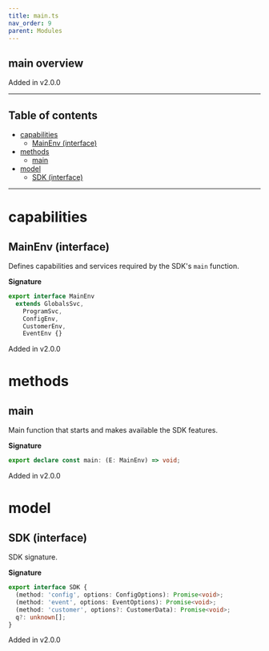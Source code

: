 ```yaml
---
title: main.ts
nav_order: 9
parent: Modules
---
```


## main overview

Added in v2.0.0

---

<h2 class="text-delta">Table of contents</h2>

- [capabilities](#capabilities)
  - [MainEnv (interface)](#mainenv-interface)
- [methods](#methods)
  - [main](#main)
- [model](#model)
  - [SDK (interface)](#sdk-interface)

---

# capabilities

## MainEnv (interface)

Defines capabilities and services required by the SDK's `main` function.

**Signature**

```ts
export interface MainEnv
  extends GlobalsSvc,
    ProgramSvc,
    ConfigEnv,
    CustomerEnv,
    EventEnv {}
```

Added in v2.0.0

# methods

## main

Main function that starts and makes available the SDK features.

**Signature**

```ts
export declare const main: (E: MainEnv) => void;
```

Added in v2.0.0

# model

## SDK (interface)

SDK signature.

**Signature**

```ts
export interface SDK {
  (method: 'config', options: ConfigOptions): Promise<void>;
  (method: 'event', options: EventOptions): Promise<void>;
  (method: 'customer', options?: CustomerData): Promise<void>;
  q?: unknown[];
}
```

Added in v2.0.0
